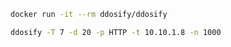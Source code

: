 ``` bash
docker run -it --rm ddosify/ddosify
```

``` bash
ddosify -T 7 -d 20 -p HTTP -t 10.10.1.8 -n 1000
```

